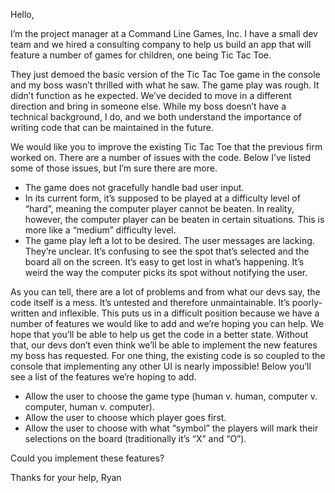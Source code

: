 Hello,I’m the project manager at a Command Line Games, Inc. I have a small dev team and we hired aconsulting company to help us build an app that will feature a number of games for children, one beingTic Tac Toe.They just demoed the basic version of the Tic Tac Toe game in the console and my boss wasn’t thrilledwith what he saw. The game play was rough. It didn’t function as he expected. We’ve decided to movein a different direction and bring in someone else. While my boss doesn’t have a technical background,I do, and we both understand the importance of writing code that can be maintained in the future.We would like you to improve the existing Tic Tac Toe that the previous firm worked on. There are anumber of issues with the code. Below I’ve listed some of those issues, but I’m sure there are more.- The game does not gracefully handle bad user input.- In its current form, it’s supposed to be played at a difficulty level of “hard”, meaning the computer  player cannot be beaten. In reality, however, the computer player can be beaten in certain  situations. This is more like a “medium” difficulty level.- The game play left a lot to be desired. The user messages are lacking. They’re unclear. It’s  confusing to see the spot that’s selected and the board all on the screen. It’s easy to get lost in  what’s happening. It’s weird the way the computer picks its spot without notifying the user.As you can tell, there are a lot of problems and from what our devs say, the code itself is a mess. It’suntested and therefore unmaintainable. It’s poorly-written and inflexible. This puts us in a difficultposition because we have a number of features we would like to add and we’re hoping you can help.We hope that you’ll be able to help us get the code in a better state. Without that, our devs don’t eventhink we’ll be able to implement the new features my boss has requested. For one thing, the existingcode is so coupled to the console that implementing any other UI is nearly impossible! Below you’ll seea list of the features we’re hoping to add.- Allow the user to choose the game type (human v. human, computer v. computer, human v. computer).- Allow the user to choose which player goes first.- Allow the user to choose with what “symbol” the players will mark their selections on the board  (traditionally it’s “X” and “O”).Could you implement these features?Thanks for your help,Ryan